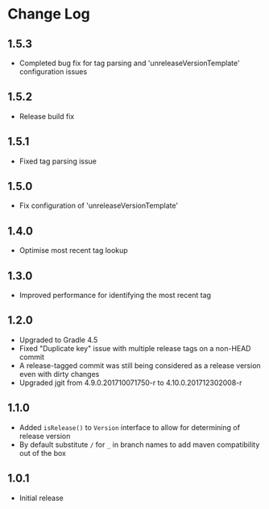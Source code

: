 # Change Log

## 1.5.3
* Completed bug fix for tag parsing and 'unreleaseVersionTemplate' configuration issues

## 1.5.2
* Release build fix

## 1.5.1
* Fixed tag parsing issue

## 1.5.0
* Fix configuration of 'unreleaseVersionTemplate'

## 1.4.0
* Optimise most recent tag lookup

## 1.3.0
* Improved performance for identifying the most recent tag

## 1.2.0
* Upgraded to Gradle 4.5
* Fixed "Duplicate key" issue with multiple release tags on a non-HEAD commit
* A release-tagged commit was still being considered as a release version even with dirty changes
* Upgraded jgit from 4.9.0.201710071750-r to 4.10.0.201712302008-r
## 1.1.0
* Added `isRelease()` to `Version` interface to allow for determining of release version
* By default substitute `/` for `_` in branch names to add maven compatibility out of the box

## 1.0.1
* Initial release
